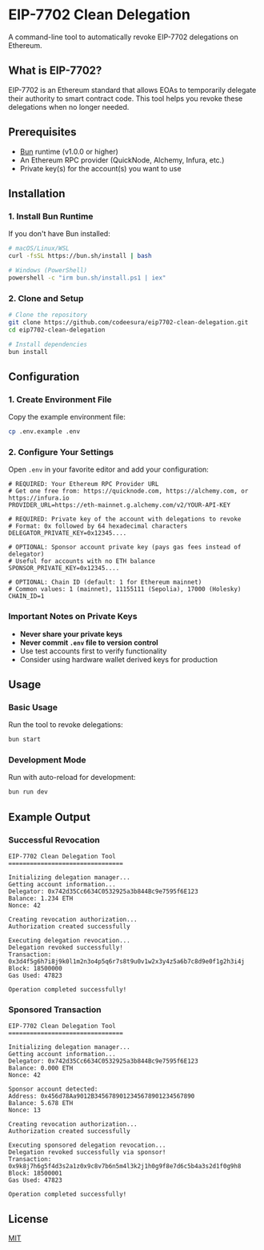 # EIP-7702 Clean Delegation

A command-line tool to automatically revoke EIP-7702 delegations on Ethereum.

## What is EIP-7702?

EIP-7702 is an Ethereum standard that allows EOAs to temporarily delegate their authority to smart contract code. This tool helps you revoke these delegations when no longer needed.

## Prerequisites

- [Bun](https://bun.sh) runtime (v1.0.0 or higher)
- An Ethereum RPC provider (QuickNode, Alchemy, Infura, etc.)
- Private key(s) for the account(s) you want to use

## Installation

### 1. Install Bun Runtime

If you don't have Bun installed:

```bash
# macOS/Linux/WSL
curl -fsSL https://bun.sh/install | bash

# Windows (PowerShell)
powershell -c "irm bun.sh/install.ps1 | iex"
```

### 2. Clone and Setup

```bash
# Clone the repository
git clone https://github.com/codeesura/eip7702-clean-delegation.git
cd eip7702-clean-delegation

# Install dependencies
bun install
```

## Configuration

### 1. Create Environment File

Copy the example environment file:

```bash
cp .env.example .env
```

### 2. Configure Your Settings

Open `.env` in your favorite editor and add your configuration:

```env
# REQUIRED: Your Ethereum RPC Provider URL
# Get one free from: https://quicknode.com, https://alchemy.com, or https://infura.io
PROVIDER_URL=https://eth-mainnet.g.alchemy.com/v2/YOUR-API-KEY

# REQUIRED: Private key of the account with delegations to revoke
# Format: 0x followed by 64 hexadecimal characters
DELEGATOR_PRIVATE_KEY=0x12345....

# OPTIONAL: Sponsor account private key (pays gas fees instead of delegator)
# Useful for accounts with no ETH balance
SPONSOR_PRIVATE_KEY=0x12345....

# OPTIONAL: Chain ID (default: 1 for Ethereum mainnet)
# Common values: 1 (mainnet), 11155111 (Sepolia), 17000 (Holesky)
CHAIN_ID=1
```

### Important Notes on Private Keys

- **Never share your private keys**
- **Never commit `.env` file to version control**
- Use test accounts first to verify functionality
- Consider using hardware wallet derived keys for production

## Usage

### Basic Usage

Run the tool to revoke delegations:

```bash
bun start
```

### Development Mode

Run with auto-reload for development:

```bash
bun run dev
```


## Example Output

### Successful Revocation

```
EIP-7702 Clean Delegation Tool
================================

Initializing delegation manager...
Getting account information...
Delegator: 0x742d35Cc6634C0532925a3b844Bc9e7595f6E123
Balance: 1.234 ETH
Nonce: 42

Creating revocation authorization...
Authorization created successfully

Executing delegation revocation...
Delegation revoked successfully!
Transaction: 0x3d4f5g6h7i8j9k0l1m2n3o4p5q6r7s8t9u0v1w2x3y4z5a6b7c8d9e0f1g2h3i4j
Block: 18500000
Gas Used: 47823

Operation completed successfully!
```

### Sponsored Transaction

```
EIP-7702 Clean Delegation Tool
================================

Initializing delegation manager...
Getting account information...
Delegator: 0x742d35Cc6634C0532925a3b844Bc9e7595f6E123
Balance: 0.000 ETH
Nonce: 42

Sponsor account detected:
Address: 0x456d78Aa9012B3456789012345678901234567890
Balance: 5.678 ETH  
Nonce: 13

Creating revocation authorization...
Authorization created successfully

Executing sponsored delegation revocation...
Delegation revoked successfully via sponsor!
Transaction: 0x9k8j7h6g5f4d3s2a1z0x9c8v7b6n5m4l3k2j1h0g9f8e7d6c5b4a3s2d1f0g9h8
Block: 18500001
Gas Used: 47823

Operation completed successfully!
```

## License

[MIT](LICENSE)
